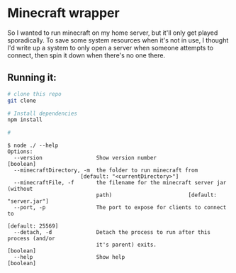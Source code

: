 # Minecraft wrapper

So I wanted to run minecraft on my home server, but it'll only get played sporadically. To save some system resources when it's not in use, I thought I'd write up a system to only open a server when someone attempts to connect, then spin it down when there's no one there.  


## Running it:
```sh
# clone this repo
git clone 

# Install dependencies
npm install

# 
```

```
$ node ./ --help
Options:
  --version                 Show version number                        [boolean]
  --minecraftDirectory, -m  the folder to run minecraft from
                       [default: "<currentDirectory>"]
  --minecraftFile, -f       the filename for the minecraft server jar (without
                            path)                        [default: "server.jar"]
  --port, -p                The port to expose for clients to connect to
                                                                [default: 25569]
  --detach, -d              Detach the process to run after this process (and/or
                            it's parent) exits.                        [boolean]
  --help                    Show help                                  [boolean]
  ```
